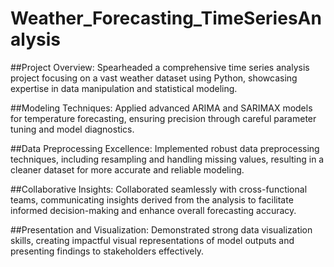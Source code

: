 # Weather_Forecasting_TimeSeriesAnalysis
##Project Overview:
Spearheaded a comprehensive time series analysis project focusing on a vast weather dataset using Python, showcasing expertise in data manipulation and statistical modeling.

##Modeling Techniques:
Applied advanced ARIMA and SARIMAX models for temperature forecasting, ensuring precision through careful parameter tuning and model diagnostics.

##Data Preprocessing Excellence:
Implemented robust data preprocessing techniques, including resampling and handling missing values, resulting in a cleaner dataset for more accurate and reliable modeling.

##Collaborative Insights:
Collaborated seamlessly with cross-functional teams, communicating insights derived from the analysis to facilitate informed decision-making and enhance overall forecasting accuracy.

##Presentation and Visualization:
Demonstrated strong data visualization skills, creating impactful visual representations of model outputs and presenting findings to stakeholders effectively.
